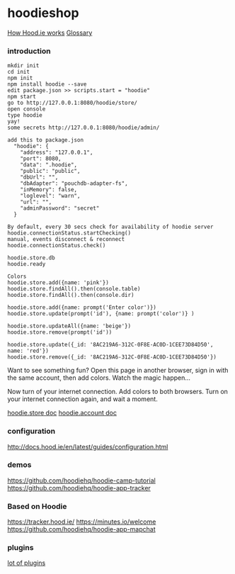 # hoodieshop
[How Hood.ie works](http://docs.hood.ie/en/latest/about/how-hoodie-works.html)
[Glossary](http://docs.hood.ie/en/latest/about/glossary.html)

### introduction
```
mkdir init
cd init
npm init
npm install hoodie --save
edit package.json >> scripts.start = "hoodie"
npm start
go to http://127.0.0.1:8080/hoodie/store/
open console 
type hoodie
yay!
some secrets http://127.0.0.1:8080/hoodie/admin/
```

```
add this to package.json
  "hoodie": {
    "address": "127.0.0.1",
    "port": 8080,
    "data": ".hoodie",
    "public": "public",
    "dbUrl": "",
    "dbAdapter": "pouchdb-adapter-fs",
    "inMemory": false,
    "loglevel": "warn",
    "url": "",
    "adminPassword": "secret"
  }
```

```
By default, every 30 secs check for availability of hoodie server
hoodie.connectionStatus.startChecking() 
manual, events disconnect & reconnect 
hoodie.connectionStatus.check()

hoodie.store.db
hoodie.ready

Colors
hoodie.store.add({name: 'pink'})
hoodie.store.findAll().then(console.table)
hoodie.store.findAll().then(console.dir)

hoodie.store.add({name: prompt('Enter color')})
hoodie.store.update(prompt('id'), {name: prompt('color')} )

hoodie.store.updateAll({name: 'beige'})
hoodie.store.remove(prompt('id'))

hoodie.store.update({_id: '8AC219A6-312C-0F8E-AC0D-1CEE73D84D50', name: 'red'})
hoodie.store.remove({_id: '8AC219A6-312C-0F8E-AC0D-1CEE73D84D50'})
```

Want to see something fun? Open this page in another browser, sign in with the same account, then add colors. Watch the magic happen…

Now turn of your internet connection. Add colors to both browsers. Turn on your internet connection again, and wait a moment.

[hoodie.store doc](http://docs.hood.ie/en/latest/api/client/hoodie.html#hoodie-store)
[hoodie.account doc](http://docs.hood.ie/en/latest/api/client/hoodie.account.html)

### configuration

http://docs.hood.ie/en/latest/guides/configuration.html

### demos

https://github.com/hoodiehq/hoodie-camp-tutorial
https://github.com/hoodiehq/hoodie-app-tracker

### Based on Hoodie

https://tracker.hood.ie/
https://minutes.io/welcome
https://github.com/hoodiehq/hoodie-app-mapchat

### plugins
[lot of plugins](https://www.npmjs.com/search?q=hoodie-plugin-)
